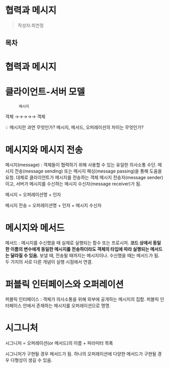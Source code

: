 # 협력과 메시지
> 작성자:최연정

## 목차

# 협력과 메시지

# 클라이언트-서버 모델

          메시지

객체 →→→→→ 객체

<aside>
💡 메시지란 과연 무엇인가? 메시지, 메서드, 오퍼레이션의 차이는 무엇인가?

</aside>

# 메시지와 메시지 전송

메시지(message) : 객체들이 협력하기 위해 사용할 수 있는 유일한 의사소통 수단. 메시지 전송(message sending) 또는 메시지 패싱(message passing)을 통해 도움을 요청. 대체로 클라이언트가 메시지를 전송하는 객체 메시지 전송자(message sender)이고, 서버가 메시지를 수신하는 메시지 수신자(message receiver)가 됨.

메시지 = 오퍼레이션명 + 인자

메시지 전송 = 오퍼레이션명 + 인자 + 메시지 수신자

# 메시지와 메서드

메서드 : 메시지를 수신했을 때 실제로 실행되는 함수 또는 프로시저. **코드 상에서 동일한 이름의 변수에게 동일한 메시지를 전송하더라도 객체의 타입에 따라 실행되는 메서드는 달라질 수 있음.** 보낼 때, 전송될 때까지는 메시지이나. 수신했을 때는 메서드가 됨. 두 가지의 서로 다른 개념이 실행 시점에서 연결.

# 퍼블릭 인터페이스와 오퍼레이션

퍼블릭 인터페이스 : 객체가 의사소통을 위해 외부에 공개하는 메시지의 집합. 퍼블릭 인터페이스 안에서 존재하는 메시지를 오퍼레이션으로 명명.

# 시그니처

시그니처 = 오퍼레이션(or 메서드)의 이름 + 파라미터 목록

시그니처가 구현될 경우 메서드가 됨. 하나의 오퍼레이션에 다양한 메서드가 구현될 경우 다형성이 생길 수 있음.
